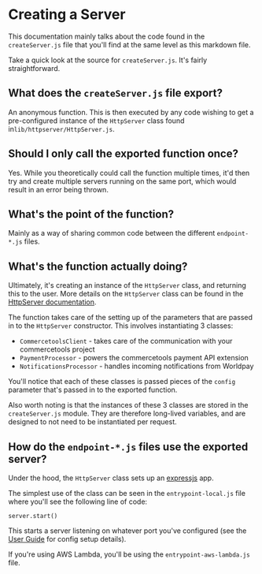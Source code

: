 # Creating a Server

This documentation mainly talks about the code found in the `createServer.js` file that you'll find at the same
level as this markdown file.

Take a quick look at the source for `createServer.js`. It's fairly straightforward.

## What does the `createServer.js` file export?

An anonymous function. This is then executed by any code wishing to get a pre-configured instance of the
`HttpServer` class found in`lib/httpserver/HttpServer.js`.

## Should I only call the exported function once?

Yes. While you theoretically could call the function multiple times, it'd then try and create multiple servers
running on the same port, which would result in an error being thrown.

## What's the point of the function?

Mainly as a way of sharing common code between the different `endpoint-*.js` files.

## What's the function actually doing?

Ultimately, it's creating an instance of the `HttpServer` class, and returning this to the user. More details
on the `HttpServer` class can be found in the [HttpServer documentation](./lib/httpserver/README.md).

The function takes care of the setting up of the parameters that are passed in to the `HttpServer` constructor.
This involves instantiating 3 classes:

- `CommercetoolsClient` - takes care of the communication with your commercetools project
- `PaymentProcessor` - powers the commercetools payment API extension
- `NotificationsProcessor` - handles incoming notifications from Worldpay

You'll notice that each of these classes is passed pieces of the `config` parameter that's passed in to the
exported function.

Also worth noting is that the instances of these 3 classes are stored in the `createServer.js` module. They are
therefore long-lived variables, and are designed to not need to be instantiated per request.

## How do the `endpoint-*.js` files use the exported server?

Under the hood, the `HttpServer` class sets up an [expressjs](https://expressjs.com/) app.

The simplest use of the class can be seen in the `entrypoint-local.js` file where you'll see the following line
of code:

```
server.start()
```

This starts a server listening on whatever port you've configured (see the [User Guide](../../docs/USER_GUIDE.md)
for config setup details).

If you're using AWS Lambda, you'll be using the `entrypoint-aws-lambda.js` file.
